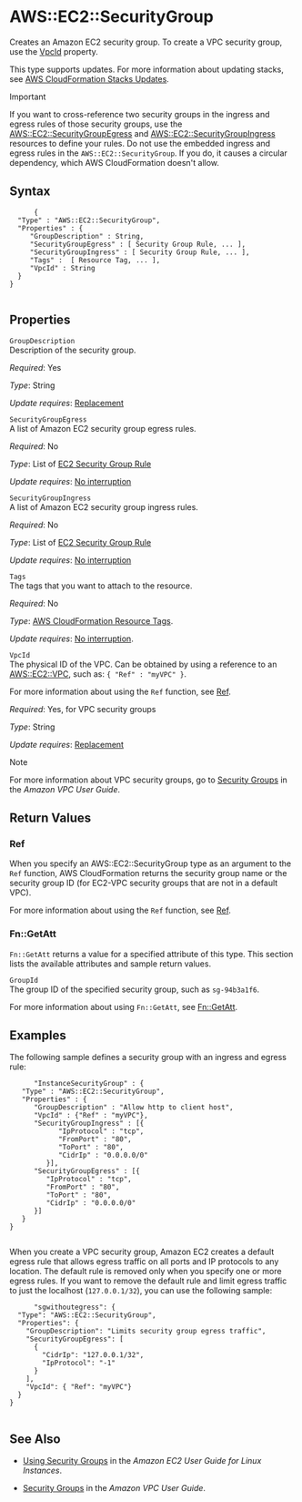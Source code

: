 AWS::EC2::SecurityGroup
=======================

Creates an Amazon EC2 security group. To create a VPC security group, use the [VpcId](aws-properties-ec2-security-group.html#cfn-ec2-securitygroup-vpcid) property.

This type supports updates. For more information about updating stacks, see [AWS CloudFormation Stacks Updates](using-cfn-updating-stacks.html "AWS CloudFormation Stacks Updates").

Important

If you want to cross-reference two security groups in the ingress and egress rules of those security groups, use the [AWS::EC2::SecurityGroupEgress](aws-resource-ec2-security-group-egress.html "AWS::EC2::SecurityGroupEgress") and [AWS::EC2::SecurityGroupIngress](aws-properties-ec2-security-group-ingress.html "AWS::EC2::SecurityGroupIngress") resources to define your rules. Do not use the embedded ingress and egress rules in the `AWS::EC2::SecurityGroup`. If you do, it causes a circular dependency, which AWS CloudFormation doesn't allow.

Syntax
------

``` {.programlisting}
      {
  "Type" : "AWS::EC2::SecurityGroup",
  "Properties" : {
     "GroupDescription" : String,
     "SecurityGroupEgress" : [ Security Group Rule, ... ],
     "SecurityGroupIngress" : [ Security Group Rule, ... ],
     "Tags" :  [ Resource Tag, ... ],
     "VpcId" : String
  }
}
    
```

Properties
----------

 `GroupDescription`   
Description of the security group.

*Required*: Yes

*Type*: String

*Update requires*: [Replacement](using-cfn-updating-stacks-update-behaviors.html#update-replacement)

 `SecurityGroupEgress`   
A list of Amazon EC2 security group egress rules.

*Required*: No

*Type*: List of [EC2 Security Group Rule](aws-properties-ec2-security-group-rule.html "EC2 Security Group Rule Property Type")

*Update requires*: [No interruption](using-cfn-updating-stacks-update-behaviors.html#update-no-interrupt)

 `SecurityGroupIngress`   
A list of Amazon EC2 security group ingress rules.

*Required*: No

*Type*: List of [EC2 Security Group Rule](aws-properties-ec2-security-group-rule.html "EC2 Security Group Rule Property Type")

*Update requires*: [No interruption](using-cfn-updating-stacks-update-behaviors.html#update-no-interrupt)

 `Tags`   
The tags that you want to attach to the resource.

*Required*: No

*Type*: [AWS CloudFormation Resource Tags](aws-properties-resource-tags.html "AWS CloudFormation Resource Tags Type").

*Update requires*: [No interruption](using-cfn-updating-stacks-update-behaviors.html#update-no-interrupt).

 `VpcId`   
The physical ID of the VPC. Can be obtained by using a reference to an [AWS::EC2::VPC](aws-resource-ec2-vpc.html "AWS::EC2::VPC"), such as: `{ "Ref" : "myVPC" }`.

For more information about using the `Ref` function, see [Ref](intrinsic-function-reference-ref.html "Ref").

*Required*: Yes, for VPC security groups

*Type*: String

*Update requires*: [Replacement](using-cfn-updating-stacks-update-behaviors.html#update-replacement)

Note

For more information about VPC security groups, go to [Security Groups](http://docs.aws.amazon.com/AmazonVPC/latest/UserGuide/VPC_SecurityGroups.html) in the *Amazon VPC User Guide*.

Return Values
-------------

### Ref

When you specify an AWS::EC2::SecurityGroup type as an argument to the `Ref` function, AWS CloudFormation returns the security group name or the security group ID (for EC2-VPC security groups that are not in a default VPC).

For more information about using the `Ref` function, see [Ref](intrinsic-function-reference-ref.html "Ref").

### Fn::GetAtt

`Fn::GetAtt` returns a value for a specified attribute of this type. This section lists the available attributes and sample return values.

 `GroupId`   
The group ID of the specified security group, such as `sg-94b3a1f6`.

For more information about using `Fn::GetAtt`, see [Fn::GetAtt](intrinsic-function-reference-getatt.html "Fn::GetAtt").

Examples
--------

The following sample defines a security group with an ingress and egress rule:

``` {.programlisting}
      "InstanceSecurityGroup" : {
   "Type" : "AWS::EC2::SecurityGroup",
   "Properties" : {
      "GroupDescription" : "Allow http to client host",
      "VpcId" : {"Ref" : "myVPC"},
      "SecurityGroupIngress" : [{
            "IpProtocol" : "tcp",
            "FromPort" : "80",
            "ToPort" : "80",
            "CidrIp" : "0.0.0.0/0"
         }],
      "SecurityGroupEgress" : [{
         "IpProtocol" : "tcp",
         "FromPort" : "80",
         "ToPort" : "80",
         "CidrIp" : "0.0.0.0/0"
      }]
   }
}     
    
```

When you create a VPC security group, Amazon EC2 creates a default egress rule that allows egress traffic on all ports and IP protocols to any location. The default rule is removed only when you specify one or more egress rules. If you want to remove the default rule and limit egress traffic to just the localhost (`127.0.0.1/32`), you can use the following sample:

``` {.programlisting}
      "sgwithoutegress": {
  "Type": "AWS::EC2::SecurityGroup",
  "Properties": {
    "GroupDescription": "Limits security group egress traffic",
    "SecurityGroupEgress": [
      {
        "CidrIp": "127.0.0.1/32",
        "IpProtocol": "-1"
      }
    ],
    "VpcId": { "Ref": "myVPC"}
  }
}
    
```

See Also
--------

-   [Using Security Groups](http://docs.aws.amazon.com/AWSEC2/latest/UserGuide/using-network-security.html) in the *Amazon EC2 User Guide for Linux Instances*.

-   [Security Groups](http://docs.aws.amazon.com/AmazonVPC/latest/UserGuide/VPC_SecurityGroups.html) in the *Amazon VPC User Guide*.


